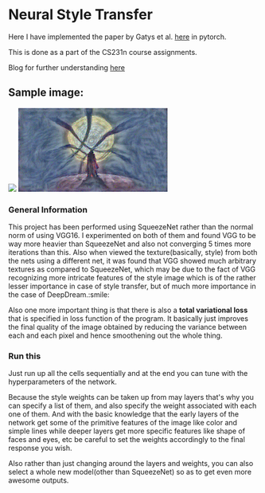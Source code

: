 <h1> Neural Style Transfer </h1>

Here I have implemented the paper by Gatys et al. [here](https://arxiv.org/abs/1508.06576) in pytorch.

This is done as a part of the CS231n course assignments.

Blog for further understanding [here](https://medium.com/artists-and-machine-intelligence/neural-artistic-style-transfer-a-comprehensive-look-f54d8649c199)

<h2> Sample image: </h2> 
<p float="left">
  <img src="sample_images/simple.png" width="300" />
  <img src="sample_images/styled.png" width="300" /> 
</p>

<h3>General Information</h3>
This project has been performed using SqueezeNet rather than the normal norm of using VGG16. I experimented on both of them and found VGG to be way more heavier than SqueezeNet and also not converging 5 times more iterations than this. Also when viewed the texture(basically, style) from both the nets using a different net, it was found that VGG showed much arbitrary textures as compared to SqueezeNet, which may be due to the fact of VGG recognizing more intricate features of the style image which is of the rather lesser importance in case of style transfer, but of much more importance in the case of DeepDream.:smile:

Also one more important thing is that there is also a **total variational loss** that is specified in loss function of the program. It basically just improves the final quality of the image obtained by reducing the variance between each and each pixel and hence smoothening out the whole thing.

<h3> Run this </h3>
Just run up all the cells sequentially and at the end you can tune with the hyperparameters of the network.

Because the style weights can be taken up from may layers that's why you can specify a list of them, and also specify the weight associated with each one of them. And with the basic knowledge that the early layers of the network get some of the primitive features of the image like color and simple lines while deeper layers get more specific features like shape of faces and eyes, etc be careful to set the weights accordingly to the final response you wish.

Also rather than just changing around the layers and weights, you can also select a whole new model(other than SqueezeNet) so as to get even more awesome outputs.
